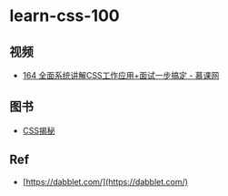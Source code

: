 # learn-css-100


## 视频

* [164 全面系统讲解CSS工作应用+面试一步搞定 - 慕课网](./imooc-164/)

## 图书

* [CSS揭秘](./9787115416940/)

## Ref

* [https://dabblet.com/](https://dabblet.com/)